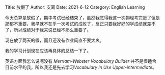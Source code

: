Title: 放假了
Author: 支离
Date: 2021-6-12
Category: English Learning

今天总算是放假了，期中考试已经结束了，虽然我觉得我这一次物理考完蛋了但是那都不重要，我早就不在乎一次考试的成败了，反正只要我好好的学成绩就差不了，所以成绩对于我来说已经不那么重要了。

现在放了两天的假，而且还没有作业简直不要太爽。

我的学习计划现在应该再具体的总结一下了。

英语方面我怎么说呢没有 *Merriam-Webster Vocabulary Builder* 并不是很适合目前水平的我，所以我还是先去学习*Vocabulary in Use Upper-intermediate*。
